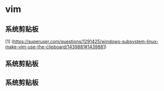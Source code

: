 # vim
## 系统剪贴板
[1] (https://superuser.com/questions/1291425/windows-subsystem-linux-make-vim-use-the-clipboard/1439881#1439881)
## 系统剪贴板
## 系统剪贴板






